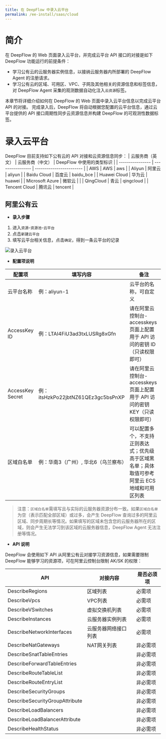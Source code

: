 ```yaml
---
title: 在 DeepFlow 中录入云平台
permalink: /ee-install/saas/cloud
---
```


# 简介

在 DeepFlow 的 Web 页面录入云平台，并完成云平台 API 接口的对接是如下 DeepFlow 功能运行的前提条件：
- 学习公有云的云服务器实例信息，以接纳云服务器内所部署的 DeepFlow Agent 的注册请求。
- 学习公有云的区域、可用区、VPC、子网及其他相关的资源信息和标签信息，对 DeepFlow Agent 采集的观测数据自动化注入`云资源`标签。

本章节将详细介绍如何在 DeepFlow 的 Web 页面中录入云平台信息以完成云平台 API 的对接。
完成录入后，DeepFlow 将自动根据您配置的云平台信息，通过云平台提供的 API 接口周期性同步云资源信息并构建 DeepFlow 的可观测性数据标签。

# 录入云平台

DeepFlow 目前支持如下公有云的 API 对接和云资源信息同步：
| 云服务商（英文） | 云服务商（中文） | DeepFlow 中使用的类型标识 |
| ---------------- | ---------------- | ------------------------ |
| AWS | AWS | aws |
| Aliyun | 阿里云 | aliyun |
| Baidu Cloud | 百度云 | baidu_bce |
| Huawei Cloud | 华为云 | huawei |
| Microsoft Azure | 微软云 |  |
| QingCloud | 青云 | qingcloud |
| Tencent Cloud | 腾讯云 | tencent |

## 阿里公有云

- **录入步骤**
1. 进入`资源`-`资源池`-`云平台`
2. 点击`新建云平台`
3. 填写云平台相关信息，点击`确定`，得到一条云平台的记录

![录入云平台](https://yunshan-guangzhou.oss-cn-beijing.aliyuncs.com/pub/pic/202407036685046c6e3cb.png)

- **配置项说明**

| 配置项 | 填写内容 | 备注 |
|-------|-----|--------|
| 云平台名称 | 例：aliyun-1	| 云平台的名称，可自定义 |
| AccessKey ID	 | 例：LTAI4FiU3ad3txLUSRg8xGfn	 | 请在阿里云控制台-accesskeys 页面上配置用于 API 访问的密钥 ID（只读权限即可） |
| AccessKey Secret	 | 例：itsHzkPo22jbtNZ61QEz3gc5bsPnXP	 | 请在阿里云控制台-accesskeys 页面上配置用于 API 访问的密钥 KEY（只读权限即可） |
| 区域白名单	 | 例：华南3（广州）, 华北6（乌兰察布）	 | 可以配置多个，不支持正则表达式；优先级高于区域黑名单；具体取值可参考阿里云 ECS 地域和可用区列表 |

> 注意：`区域白名单`需填写且与实际的云服务器资源分布一致。如果`区域白名单`为空（表示匹配全部区域）或过多，会产生 DeepFlow 查询过多的阿里云区域、同步周期长等情况。如果填写的区域未包含您的云服务器所在的区域，则会产生无法学习到该区域的云服务器信息，DeepFlow Agent 无法注册等情况。

- **API 说明**

DeepFlow 会使用如下 API 从阿里公有云对接学习资源信息，如果需要限制 DeepFlow 能够学习的资源项，可在阿里云控制台限制 AK/SK 的权限：

| API | 对接内容 | 是否必须项 |
|-------|-----|--------|
| DescribeRegions | 区域列表 | 必需项 | 
| DescribeVpcs | VPC列表 | 必需项 | 
| DescribeVSwitches | 虚拟交换机列表 | 必需项 | 
| DescribeInstances | 云服务器实例列表 | 必需项 | 
| DescribeNetworkInterfaces | 云服务器网络接口列表 | 必需项 | 
| DescribeNatGateways | NAT网关列表 | 非必需项 | 
| DescribeSnatTableEntries |    | 非必需项 | 
| DescribeForwardTableEntries |    | 非必需项 | 
| DescribeRouteTableList |    | 非必需项 | 
| DescribeRouteEntryList |    | 非必需项 |  
| DescribeSecurityGroups |    | 非必需项 | 
| DescribeSecurityGroupAttribute |    | 非必需项 | 
| DescribeLoadBalancers |    | 非必需项 | 
| DescribeLoadBalancerAttribute |    | 非必需项 | 
| DescribeHealthStatus |    | 非必需项 | 
